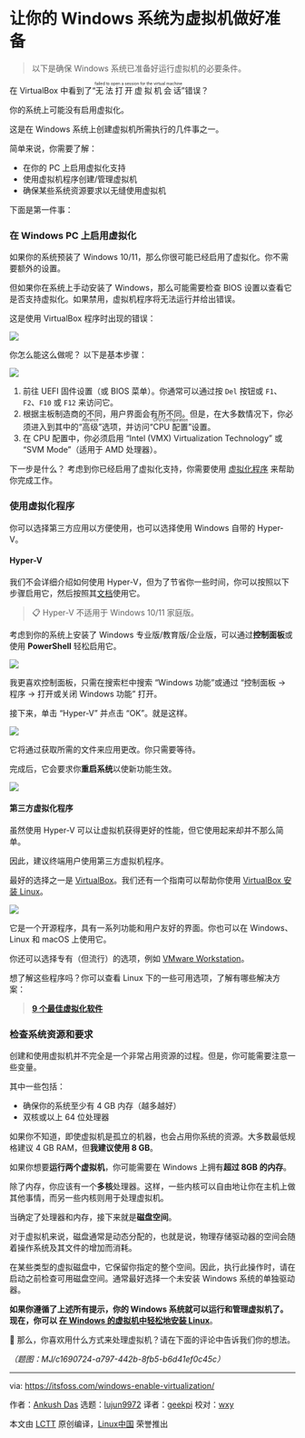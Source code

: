 [#]: subject: "Making your Windows System Ready for Virtual Machines"
[#]: via: "https://itsfoss.com/windows-enable-virtualization/"
[#]: author: "Ankush Das https://itsfoss.com/author/ankush/"
[#]: collector: "lujun9972/lctt-scripts-1693450080"
[#]: translator: "geekpi"
[#]: reviewer: "wxy"
[#]: publisher: "wxy"
[#]: url: "https://linux.cn/article-16186-1.html"

让你的 Windows 系统为虚拟机做好准备
======

> 以下是确保 Windows 系统已准备好运行虚拟机的必要条件。

在 VirtualBox 中看到了“<ruby>无法打开虚拟机会话<rt>failed to open a session for the virtual machine</rt></ruby>”错误？

你的系统上可能没有启用虚拟化。

这是在 Windows 系统上创建虚拟机所需执行的几件事之一。

简单来说，你需要了解：

  * 在你的 PC 上启用虚拟化支持
  * 使用虚拟机程序创建/管理虚拟机
  * 确保某些系统资源要求以无缝使用虚拟机

下面是第一件事：

### 在 Windows PC 上启用虚拟化

如果你的系统预装了 Windows 10/11，那么你很可能已经启用了虚拟化。你不需要额外的设置。

但如果你在系统上手动安装了 Windows，那么可能需要检查 BIOS 设置以查看它是否支持虚拟化。如果禁用，虚拟机程序将无法运行并给出错误。

这是使用 VirtualBox 程序时出现的错误：

![][1]

你怎么能这么做呢？ 以下是基本步骤：

![][2]

  1. 前往 UEFI 固件设置（或 BIOS 菜单）。你通常可以通过按 `Del` 按钮或 `F1`、`F2`、`F10` 或 `F12` 来访问它。
  2. 根据主板制造商的不同，用户界面会有所不同。但是，在大多数情况下，你必须进入到其中的“<ruby>高级<rt>Advance</rt></ruby>”选项，并访问“<ruby>CPU 配置<rt>CPU Configuration</rt></ruby>”设置。
  3. 在 CPU 配置中，你必须启用 “Intel (VMX) Virtualization Technology” 或 “SVM Mode”（适用于 AMD 处理器）。

下一步是什么？ 考虑到你已经启用了虚拟化支持，你需要使用 [虚拟化程序][3] 来帮助你完成工作。

### 使用虚拟化程序

你可以选择第三方应用以方便使用，也可以选择使用 Windows 自带的 Hyper-V。

#### Hyper-V

我们不会详细介绍如何使用 Hyper-V，但为了节省你一些时间，你可以按照以下步骤启用它，然后按照其[文档][4]使用它。

> 📋 Hyper-V 不适用于 Windows 10/11 家庭版。

考虑到你的系统上安装了 Windows 专业版/教育版/企业版，可以通过**控制面板**或使用 **PowerShell** 轻松启用它。

![][5]

我更喜欢控制面板，只需在搜索栏中搜索 “Windows 功能”或通过 “控制面板 → 程序 → 打开或关闭 Windows 功能” 打开。

接下来，单击 “Hyper-V” 并点击 “OK”。就是这样。

![][6]

它将通过获取所需的文件来应用更改。你只需要等待。

完成后，它会要求你**重启系统**以使新功能生效。

![][7]

#### 第三方虚拟化程序

虽然使用 Hyper-V 可以让虚拟机获得更好的性能，但它使用起来却并不那么简单。

因此，建议终端用户使用第三方虚拟机程序。

最好的选择之一是 [VirtualBox][8]。我们还有一个指南可以帮助你使用 [VirtualBox 安装 Linux][9]。

![][10]

它是一个开源程序，具有一系列功能和用户友好的界面。你也可以在 Windows、Linux 和 macOS 上使用它。

你还可以选择专有（但流行）的选项，例如 [VMware Workstation][11]。

想了解这些程序吗？你可以查看 Linux 下的一些可用选项，了解有哪些解决方案：

> **[9 个最佳虚拟化软件][12]**

### 检查系统资源和要求

创建和使用虚拟机并不完全是一个非常占用资源的过程。但是，你可能需要注意一些变量。

其中一些包括：

  * 确保你的系统至少有 4 GB 内存（越多越好）
  * 双核或以上 64 位处理器

如果你不知道，即使虚拟机是孤立的机器，也会占用你系统的资源。大多数最低规格建议 4 GB RAM，但**我建议使用 8 GB**。

如果你想要**运行两个虚拟机**，你可能需要在 Windows 上拥有**超过 8GB 的内存**。

除了内存，你应该有一个**多核**处理器。这样，一些内核可以自由地让你在主机上做其他事情，而另一些内核则用于处理虚拟机。

当确定了处理器和内存，接下来就是**磁盘空间**。

对于虚拟机来说，磁盘通常是动态分配的，也就是说，物理存储驱动器的空间会随着操作系统及其文件的增加而消耗。

在某些类型的虚拟磁盘中，它保留你指定的整个空间。因此，执行此操作时，请在启动之前检查可用磁盘空间。通常最好选择一个未安装 Windows 系统的单独驱动器。

**如果你遵循了上述所有提示，你的 Windows 系统就可以运行和管理虚拟机了。现在，你可以 [在 Windows 的虚拟机中轻松地安装 Linux][9]**。

💬 那么，你喜欢用什么方式来处理虚拟机？请在下面的评论中告诉我们你的想法。

*（题图：MJ/c1690724-a797-442b-8fb5-b6d41ef0c45c）*

--------------------------------------------------------------------------------

via: https://itsfoss.com/windows-enable-virtualization/

作者：[Ankush Das][a]
选题：[lujun9972][b]
译者：[geekpi](https://github.com/geekpi)
校对：[wxy](https://github.com/wxy)

本文由 [LCTT](https://github.com/LCTT/TranslateProject) 原创编译，[Linux中国](https://linux.cn/) 荣誉推出

[a]: https://itsfoss.com/author/ankush/
[b]: https://github.com/lujun9972
[1]: https://itsfoss.com/content/images/2023/07/virtualbox-error.jpg
[2]: https://itsfoss.com/content/images/2023/07/bios-asus.jpg
[3]: https://itsfoss.com/virtualization-software-linux
[4]: https://learn.microsoft.com/en-us/virtualization/hyper-v-on-windows/about/
[5]: https://itsfoss.com/content/images/2023/07/windows-features-on.jpg
[6]: https://itsfoss.com/content/images/2023/07/hyper-v-enable.jpg
[7]: https://itsfoss.com/content/images/2023/07/hyper-v-restart.jpg
[8]: https://www.virtualbox.org/
[9]: https://itsfoss.com/install-linux-in-virtualbox/
[10]: https://itsfoss.com/content/images/2023/07/virtualbox-7.png
[11]: https://www.vmware.com/products/workstation-player.html
[12]: https://itsfoss.com/virtualization-software-linux/
